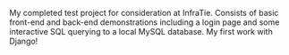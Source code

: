 My completed test project for consideration at InfraTie. Consists of basic front-end and back-end demonstrations including a login page and some interactive SQL querying to a local MySQL database. My first work with Django!
